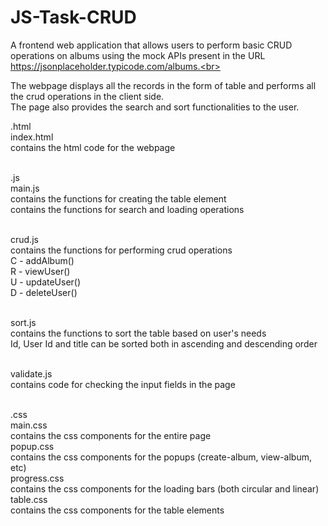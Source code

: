# JS-Task-CRUD

A frontend web application that allows users to perform basic CRUD operations on albums using the mock APIs present in the URL https://jsonplaceholder.typicode.com/albums.<br><br>

The webpage displays all the records in the form of table and performs all the crud operations in the client side.<br>
The page also provides the search and sort functionalities to the user.<br>

.html<br>
index.html <br>
  contains the html code for the webpage<br><br>
  
  
.js<br>
main.js<br>
  contains the functions for creating the table element<br>
  contains the functions for search and loading operations<br><br>
  
crud.js<br>
  contains the functions for performing crud operations<br>
  C - addAlbum()<br>
  R - viewUser()<br>
  U - updateUser()<br>
  D - deleteUser()<br><br>
  
sort.js<br>
  contains the functions to sort the table based on user's needs<br>
  Id, User Id and title can be sorted both in ascending and descending order<br><br>
  
validate.js<br>
  contains code for checking the input fields in the page<br><br>
  

.css<br>
  main.css<br>
    contains the css components for the entire page<br>
  popup.css<br>
    contains the css components for the popups (create-album, view-album, etc)<br>
  progress.css<br>
    contains the css components for the loading bars (both circular and linear)<br>
  table.css<br>
    contains the css components for the table elements<br>
  
  
